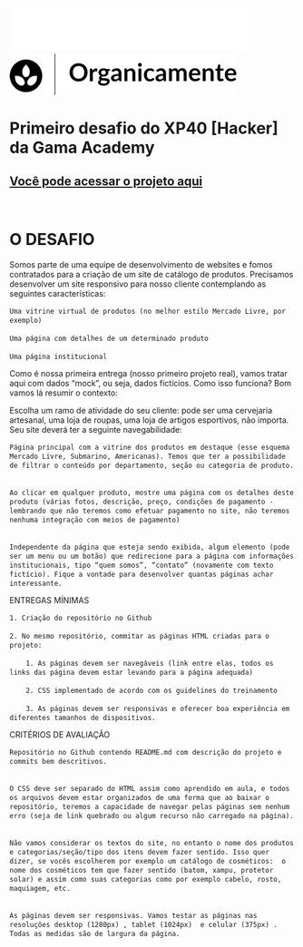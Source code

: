 <img src="./img/bg-logo.png" title="Logo Organicamente" />
<img src="./img/logo.png" title="Logo Organicamente" />

Primeiro desafio do XP40 [Hacker] da Gama Academy
===============


<a href="https://raphaelmicucci.github.io/organicamente/">Você pode acessar o projeto aqui</a>
---------------
<br>

 # O DESAFIO


Somos parte de uma equipe de desenvolvimento de websites e fomos contratados para a criação de um site de catálogo de produtos. Precisamos desenvolver um site responsivo para nosso cliente contemplando as seguintes características:

    Uma vitrine virtual de produtos (no melhor estilo Mercado Livre, por exemplo)

    Uma página com detalhes de um determinado produto

    Uma página institucional


Como é nossa primeira entrega (nosso primeiro projeto real), vamos tratar aqui com dados “mock”, ou seja, dados fictícios. Como isso funciona? Bom vamos lá resumir o contexto:

Escolha um ramo de atividade do seu cliente: pode ser uma cervejaria artesanal, uma loja de roupas, uma loja de artigos esportivos, não importa. Seu site deverá ter a seguinte navegabilidade:

    Página principal com a vitrine dos produtos em destaque (esse esquema Mercado Livre, Submarino, Americanas). Temos que ter a possibilidade de filtrar o conteúdo por departamento, seção ou categoria de produto.


    Ao clicar em qualquer produto, mostre uma página com os detalhes deste produto (várias fotos, descrição, preço, condições de pagamento - lembrando que não teremos como efetuar pagamento no site, não teremos nenhuma integração com meios de pagamento)


    Independente da página que esteja sendo exibida, algum elemento (pode ser um menu ou um botão) que redirecione para a página com informações institucionais, tipo “quem somos”, “contato” (novamente com texto fictício). Fique a vontade para desenvolver quantas páginas achar interessante.


 ENTREGAS MÍNIMAS
 

    1. Criação do repositório no Github 

    2. No mesmo repositório, commitar as páginas HTML criadas para o projeto:

        1. As páginas devem ser navegáveis (link entre elas, todos os links das página devem estar levando para a página adequada)

        2. CSS implementado de acordo com os guidelines do treinamento

        3. As páginas devem ser responsivas e oferecer boa experiência em diferentes tamanhos de dispositivos.



CRITÉRIOS DE AVALIAÇÃO

    Repositório no Github contendo README.md com descrição do projeto e commits bem descritivos.


    O CSS deve ser separado do HTML assim como aprendido em aula, e todos os arquivos devem estar organizados de uma forma que ao baixar o repositório, teremos a capacidade de navegar pelas páginas sem nenhum erro (seja de link quebrado ou algum recurso não carregado na página).


    Não vamos considerar os textos do site, no entanto o nome dos produtos e categorias/seção/tipo dos itens devem fazer sentido. Isso quer dizer, se vocês escolherem por exemplo um catálogo de cosméticos:  o nome dos cosméticos tem que fazer sentido (batom, xampu, protetor solar) e assim como suas categorias como por exemplo cabelo, rosto, maquiagem, etc.


    As páginas devem ser responsivas. Vamos testar as páginas nas resoluções desktop (1280px) , tablet (1024px)  e celular (375px) . Todas as medidas são de largura da página. 
